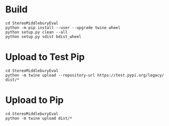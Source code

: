 # Build
```
cd StereoMiddleburyEval
python -m pip install --user --upgrade twine wheel
python setup.py clean --all
python setup.py sdist bdist_wheel
```
# Upload to Test Pip
```
cd StereoMiddleburyEval
python -m twine upload --repository-url https://test.pypi.org/legacy/ dist/*
```
# Upload to Pip
```
cd StereoMiddleburyEval
python -m twine upload dist/*
```
